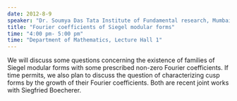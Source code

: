 ```yaml
---
date: 2012-8-9
speaker: "Dr. Soumya Das Tata Institute of Fundamental research, Mumbai"
title: "Fourier coefficients of Siegel modular forms"
time: "4:00 pm- 5:00 pm" 
time: "Department of Mathematics, Lecture Hall 1"
---
```

We will discuss some questions concerning the
existence of families of Siegel modular forms with some prescribed non-zero
Fourier coefficients. If time permits, we also plan to discuss the question
of characterizing cusp forms by the growth of their Fourier coefficients.
Both are recent joint works with Siegfried Boecherer.

